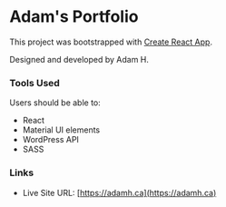 # Adam's Portfolio

This project was bootstrapped with [Create React App](https://github.com/facebook/create-react-app).

Designed and developed by Adam H.

### Tools Used

Users should be able to:

- React
- Material UI elements
- WordPress API
- SASS

### Links

- Live Site URL: [https://adamh.ca](https://adamh.ca)
